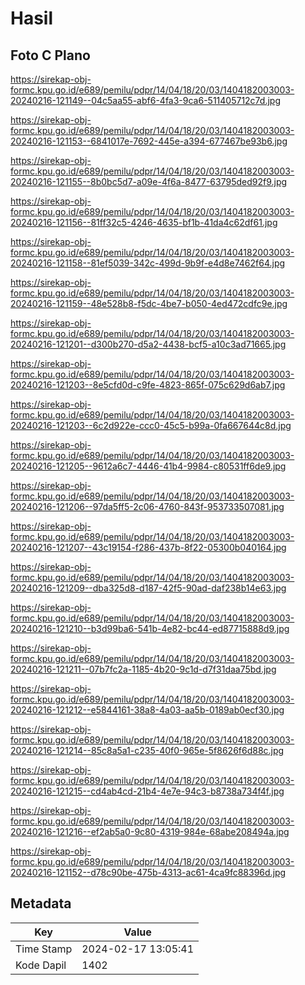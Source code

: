 # Hasil

## Foto C Plano

https://sirekap-obj-formc.kpu.go.id/e689/pemilu/pdpr/14/04/18/20/03/1404182003003-20240216-121149--04c5aa55-abf6-4fa3-9ca6-511405712c7d.jpg

https://sirekap-obj-formc.kpu.go.id/e689/pemilu/pdpr/14/04/18/20/03/1404182003003-20240216-121153--6841017e-7692-445e-a394-677467be93b6.jpg

https://sirekap-obj-formc.kpu.go.id/e689/pemilu/pdpr/14/04/18/20/03/1404182003003-20240216-121155--8b0bc5d7-a09e-4f6a-8477-63795ded92f9.jpg

https://sirekap-obj-formc.kpu.go.id/e689/pemilu/pdpr/14/04/18/20/03/1404182003003-20240216-121156--81ff32c5-4246-4635-bf1b-41da4c62df61.jpg

https://sirekap-obj-formc.kpu.go.id/e689/pemilu/pdpr/14/04/18/20/03/1404182003003-20240216-121158--81ef5039-342c-499d-9b9f-e4d8e7462f64.jpg

https://sirekap-obj-formc.kpu.go.id/e689/pemilu/pdpr/14/04/18/20/03/1404182003003-20240216-121159--48e528b8-f5dc-4be7-b050-4ed472cdfc9e.jpg

https://sirekap-obj-formc.kpu.go.id/e689/pemilu/pdpr/14/04/18/20/03/1404182003003-20240216-121201--d300b270-d5a2-4438-bcf5-a10c3ad71665.jpg

https://sirekap-obj-formc.kpu.go.id/e689/pemilu/pdpr/14/04/18/20/03/1404182003003-20240216-121203--8e5cfd0d-c9fe-4823-865f-075c629d6ab7.jpg

https://sirekap-obj-formc.kpu.go.id/e689/pemilu/pdpr/14/04/18/20/03/1404182003003-20240216-121203--6c2d922e-ccc0-45c5-b99a-0fa667644c8d.jpg

https://sirekap-obj-formc.kpu.go.id/e689/pemilu/pdpr/14/04/18/20/03/1404182003003-20240216-121205--9612a6c7-4446-41b4-9984-c80531ff6de9.jpg

https://sirekap-obj-formc.kpu.go.id/e689/pemilu/pdpr/14/04/18/20/03/1404182003003-20240216-121206--97da5ff5-2c06-4760-843f-953733507081.jpg

https://sirekap-obj-formc.kpu.go.id/e689/pemilu/pdpr/14/04/18/20/03/1404182003003-20240216-121207--43c19154-f286-437b-8f22-05300b040164.jpg

https://sirekap-obj-formc.kpu.go.id/e689/pemilu/pdpr/14/04/18/20/03/1404182003003-20240216-121209--dba325d8-d187-42f5-90ad-daf238b14e63.jpg

https://sirekap-obj-formc.kpu.go.id/e689/pemilu/pdpr/14/04/18/20/03/1404182003003-20240216-121210--b3d99ba6-541b-4e82-bc44-ed87715888d9.jpg

https://sirekap-obj-formc.kpu.go.id/e689/pemilu/pdpr/14/04/18/20/03/1404182003003-20240216-121211--07b7fc2a-1185-4b20-9c1d-d7f31daa75bd.jpg

https://sirekap-obj-formc.kpu.go.id/e689/pemilu/pdpr/14/04/18/20/03/1404182003003-20240216-121212--e5844161-38a8-4a03-aa5b-0189ab0ecf30.jpg

https://sirekap-obj-formc.kpu.go.id/e689/pemilu/pdpr/14/04/18/20/03/1404182003003-20240216-121214--85c8a5a1-c235-40f0-965e-5f8626f6d88c.jpg

https://sirekap-obj-formc.kpu.go.id/e689/pemilu/pdpr/14/04/18/20/03/1404182003003-20240216-121215--cd4ab4cd-21b4-4e7e-94c3-b8738a734f4f.jpg

https://sirekap-obj-formc.kpu.go.id/e689/pemilu/pdpr/14/04/18/20/03/1404182003003-20240216-121216--ef2ab5a0-9c80-4319-984e-68abe208494a.jpg

https://sirekap-obj-formc.kpu.go.id/e689/pemilu/pdpr/14/04/18/20/03/1404182003003-20240216-121152--d78c90be-475b-4313-ac61-4ca9fc88396d.jpg


## Metadata

| Key        | Value               |
| ---------- | ------------------- |
| Time Stamp | 2024-02-17 13:05:41 |
| Kode Dapil | 1402                |



